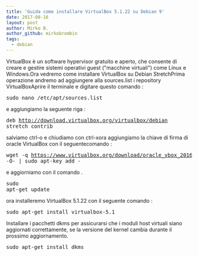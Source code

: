 ```yaml
---
title: 'Guida come installare VirtualBox 5.1.22 su Debian 9'
date: 2017-08-16
layout: post
author: Mirko B.
author_github: mirkobrombin
tags:
  - debian
---
```

VirtualBox è un software hypervisor gratuito e aperto, che consente di creare e gestire sistemi operativi guest ("macchine virtuali") come Linux e Windows.Ora vedremo come installare VirtualBox su Debian StretchPrima operazione andremo ad aggiungere alla sources.list i repository VirtualBoxAprire il terminale e digitare questo comando :<pre>sudo nano /etc/apt/sources.list</pre>e aggiungiamo la seguente riga :<pre>deb http://download.virtualbox.org/virtualbox/debian stretch contrib</pre>salviamo ctrl-o e chiudiamo con ctrl-xora aggiungiamo la chiave di firma di oracle VirtualBox con il seguentecomando :<pre>wget -q https://www.virtualbox.org/download/oracle_vbox_2016.asc -O- | sudo apt-key add -</pre>e aggiorniamo con il comando .<pre>sudo apt-get update</pre>ora installeremo VirtualBox 5.1.22 con il seguente comando :<pre>sudo apt-get install virtualbox-5.1</pre>Installare i pacchetti dkms per assicurarsi che i moduli host virtuali siano aggiornati correttamente, se la versione del kernel cambia durante il prossimo aggiornamento.<pre>sudo apt-get install dkms</pre>